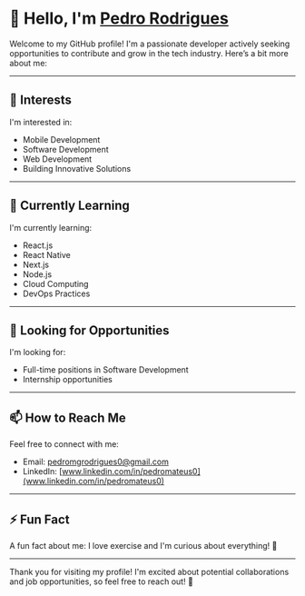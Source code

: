 # 👋 Hello, I'm [Pedro Rodrigues](https://github.com/PedroMRodrigues0)

Welcome to my GitHub profile! I'm a passionate developer actively seeking opportunities to contribute and grow in the tech industry. Here’s a bit more about me:

---

## 👀 Interests
I'm interested in:
- Mobile Development
- Software Development
- Web Development
- Building Innovative Solutions

---

## 🌱 Currently Learning
I'm currently learning:
- React.js
- React Native
- Next.js
- Node.js
- Cloud Computing
- DevOps Practices

---

## 🤝 Looking for Opportunities
I'm looking for:
- Full-time positions in Software Development
- Internship opportunities

---

## 📫 How to Reach Me
Feel free to connect with me:
- Email: [pedromgrodrigues0@gmail.com](mailto:pedromgrodrigues0@gmail.com)
- LinkedIn: [www.linkedin.com/in/pedromateus0](www.linkedin.com/in/pedromateus0)

---

## ⚡ Fun Fact
A fun fact about me: I love exercise and I'm curious about everything! 👀

---

Thank you for visiting my profile! I'm excited about potential collaborations and job opportunities, so feel free to reach out! 🚀
